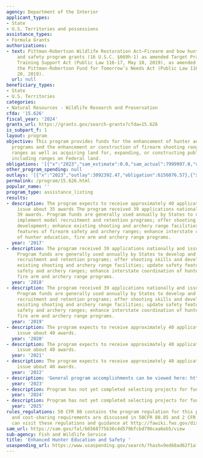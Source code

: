 ```yaml
---
agency: Department of the Interior
applicant_types:
- State
- U.S. Territories and possessions
assistance_types:
- Formula Grants
authorizations:
- text: Pittman-Robertson Wildlife Restoration Act—Firearm and bow hunter education
    and safety program grants (16 U.S.C. §669h-1) as amended Target Practice and Marksmanship
    Training Support Act (Public Law 116-17, May 10, 2019), as amended Modernizing
    the Pittman-Robertson Fund for Tomorrow’s Needs Act (Public Law 116-94, December
    20, 2019).
  url: null
beneficiary_types:
- State
- U.S. Territories
categories:
- Natural Resources - Wildlife Research and Preservation
cfda: '15.626'
fiscal_year: '2024'
grants_url: https://grants.gov/search-grants?cfda=15.626
is_subpart_f: 1
layout: program
objective: This program provides funds for the enhancement of hunter and archery education
  programs and the enhancement or construction of firearm shooting ranges and archery
  ranges as well as acquiring land for, expanding, or constructing public target ranges,
  including ranges on Federal land.
obligations: '[{"x":"2023","sam_estimate":0.0,"sam_actual":7999997.0,"usa_spending_actual":4019346.34},{"x":"2024","sam_estimate":0.0,"sam_actual":7999997.0,"usa_spending_actual":9180004.78},{"x":"2025","sam_estimate":0.0,"sam_actual":8000000.0,"usa_spending_actual":0.0}]'
other_program_spending: null
outlays: '[{"x":"2023","outlay":3092392.47,"obligation":6156076.57},{"x":"2024","outlay":170460.07,"obligation":9333533.42},{"x":"2025","outlay":0.0,"obligation":0.0}]'
permalink: /program/15.626.html
popular_name: ''
program_type: assistance_listing
results:
- description: The program expects to receive approximately 40 applications and to
    issue about 35 awards The program received 39 applications nationally and issued
    39 awards. Program funds are generally used annually by States to develop and
    implement model recruitment and retention programs; offer shooting skills and
    development; enhance existing shooting and archery range facilities; update safety
    features of firearm safety and archery ranges; enhance interstate coordination
    of hunter education, fire arm and archery range programs.
  year: '2017'
- description: The program received 39 applications nationally and issued 39 awards.
    Program funds are generally used annually by States to develop and implement model
    recruitment and retention programs; offer shooting skills and development; enhance
    existing shooting and archery range facilities; update safety features of firearm
    safety and archery ranges; enhance interstate coordination of hunter education,
    fire arm and archery range programs.
  year: '2018'
- description: The program received 39 applications nationally and issued 39 awards.
    Program funds are generally used annually by States to develop and implement model
    recruitment and retention programs; offer shooting skills and development; enhance
    existing shooting and archery range facilities; update safety features of firearm
    safety and archery ranges; enhance interstate coordination of hunter education,
    fire arm and archery range programs.
  year: '2019'
- description: The program expects to receive approximately 40 applications and to
    issue about 40 awards.
  year: '2020'
- description: The program expects to receive approximately 40 applications and to
    issue about 40 awards.
  year: '2021'
- description: The program expects to receive approximately 40 applications and to
    issue about 40 awards.
  year: '2022'
- description: 'General program accomplishments can be viewed here: https://partnerwithapayer.org/news/'
  year: '2023'
- description: Program has not yet completed selecting projects for funding.
  year: '2024'
- description: Program has not yet completed selecting projects for funding.
  year: '2025'
rules_regulations: 50 CFR 80 contains the program regulation for this program.  Matching
  and cost-sharing requirements are discussed in 50CFR 80.85 and 2 CFR 200.306.  Applicants
  can visit these regulations and guidance at http://fawiki.fws.gov/display/WTK/Toolkit+Homepage.
sam_url: https://sam.gov/fal/b6568775b36c4d579bfcbd796caa6eb5/view
sub-agency: Fish and Wildlife Service
title: 'Enhanced Hunter Education and Safety '
usaspending_url: https://www.usaspending.gov/search/?hash=9ed68ad62f1afb68bc0dd5e329a382bc
---
```

